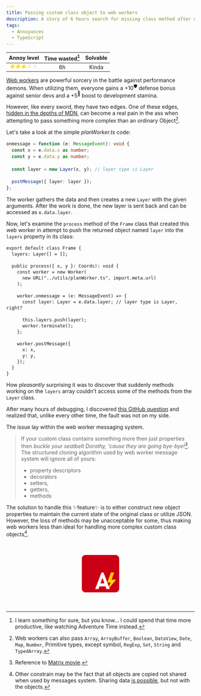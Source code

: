 ```yaml
---
title: Passing custom class object to web workers
description: A story of 6 hours search for missing class method after using web workers
tags:
  - Annoyances
  - TypeScript
---
```

<div align="center">

| Annoy level | Time wasted[^0] | Solvable |
| :-: | :-: | :-: |
| <img src="/img/Bolt.svg" alt="Annoying bolt level 1 on" width="15" height="12"/><img src="/img/Bolt.svg" alt="Annoying bolt level 2 on" width="15" height="12"/><img src="/img/Bolt.svg" alt="Annoying bolt level 3 on" width="15" height="12"/><img src="/img/Bolt_off.svg" alt="Annoying bolt level 4 off" width="15" height="12"/><img src="/img/Bolt_off.svg" alt="Annoying bolt level 5 off" width="15" height="12"/> | 6h | Kinda |

</div>

[Web workers](https://developer.mozilla.org/en-US/docs/Web/API/Web_Workers_API/Using_web_workers) are powerful sorcery in the battle against performance demons. When utilizing them, everyone gains a +10<sup>🛡️</sup> defense bonus against senior devs and a +5<sup>🐎</sup> boost to development stamina.

However, like every sword, they have two edges. One of these edges, [hidden in the depths of MDN](https://developer.mozilla.org/en-US/docs/Web/API/Web_Workers_API/Structured_clone_algorithm), can become a real pain in the ass when attempting to pass something more complex than an ordinary Object[^1].

Let's take a look at the simple _planWorker.ts_ code:

```ts
onmessage = function (e: MessageEvent): void {
  const x = e.data.x as number;
  const y = e.data.y as number;

  const layer = new Layer(x, y); // layer type is Layer

  postMessage({ layer: layer });
};
```

The worker gathers the data and then creates a new `Layer` with the given arguments. After the work is done, the new layer is sent back and can be accessed as `e.data.layer`.

Now, let's examine the `process` method of the `Frame` class that created this web worker in attempt to push the returned object named `layer` into the `layers` property in its class:

```ts/9
export default class Frame {
  layers: Layer[] = [];

  public process({ x, y }: Coords): void {
    const worker = new Worker(
      new URL("../utils/planWorker.ts", import.meta.url)
    );

    worker.onmessage = (e: MessageEvent) => {
      const layer: Layer = e.data.layer; // layer type is Layer, right?

      this.layers.push(layer);
      worker.terminate();
    };

    worker.postMessage({
      x: x,
      y: y,
    });
  }
}
```

How _pleasantly_ surprising it was to discover that suddenly methods working on the `layers` array couldn't access some of the methods from the `Layer` class.

After many hours of debugging, I discovered [this GitHub question](https://stackoverflow.com/questions/7704323/passing-objects-to-a-web-worker) and realized that, unlike every other time, the fault was not on my side.

The issue lay within the web worker messaging system.

> If your custom class contains something more then just properties then _buckle your seatbelt Dorothy, 'cause they are going bye-bye!_[^2]. The structured cloning algorithm used by web worker message system will ignore all of yours:
>
> - property descriptors
> - decorators
> - setters,
> - getters,
> - methods

The solution to handle this ✨feature✨ is to either construct new object properties to maintain the current state of the original class or utilize JSON. However, the loss of methods may be unacceptable for some, thus making web workers less than ideal for handling more complex custom class objects[^3].

<br>
<br>

<div align="center">
    <img src="/img/AnnoyScript_logo.svg"  alt="AnnoyScript logo" height="100" width="100"/>
</div>

<br>
<br>

[^0]: I learn something for sure, but you know... I could spend that time more productive, like watching Adventure Time instead.
[^1]: Web workers can also pass `Array`, `ArrayBuffer`, `Boolean`, `DataView`, `Date`, `Map`, `Number`, Primitive types, except symbol, `RegExp`, `Set`, `String` and `TypedArray`.
[^2]: Reference to [Matrix movie](https://www.youtube.com/watch?v=0-JJuHpfN5g&pp=ygUSbWF0cml4IHNheSBieWUgYnll).
[^3]: Other constrain may be the fact that all objects are copied not shared when used by messages system. Sharing data [is possible](https://developer.mozilla.org/en-US/docs/Web/API/Web_Workers_API/Using_web_workers#passing_data_by_transferring_ownership_transferable_objects), but not with the objects.
